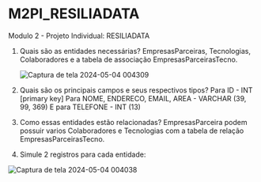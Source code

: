 # M2PI_RESILIADATA
Modulo 2 - Projeto Individual:  RESILIADATA


 1. Quais são as entidades necessárias?
       EmpresasParceiras, Tecnologias, Colaboradores e a tabela de associação EmpresasParceirasTecno.

    ![Captura de tela 2024-05-04 004309](https://github.com/JGuilheerm/M2PI_RESILIADATA/assets/113355002/2ffeb51e-559d-43a7-b510-50149d3ab342)


  
 3. Quais são os principais campos e seus respectivos tipos?
      Para ID - INT [primary key]
      Para NOME, ENDERECO, EMAIL, AREA - VARCHAR (39, 99, 369)
      E para TELEFONE - INT (13)

    
 4. Como essas entidades estão relacionadas?
     EmpresasParceira podem possuir varios Colaboradores e Tecnologias com a tabela de relação EmpresasParceirasTecno. 
     
    
 5. Simule 2 registros para cada entidade:

![Captura de tela 2024-05-04 004038](https://github.com/JGuilheerm/M2PI_RESILIADATA/assets/113355002/c8c0c72f-501e-4178-80d6-fecb4a3a0b5f)
